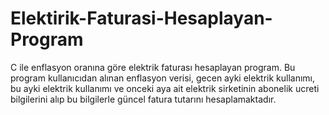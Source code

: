 # Elektirik-Faturasi-Hesaplayan-Program


C ile enflasyon oranına göre elektrik faturası hesaplayan program.
Bu program kullanıcıdan alınan enflasyon verisi, gecen ayki elektrik kullanımı, bu ayki elektrik kullanımı
ve onceki aya ait elektrik sirketinin abonelik ucreti bilgilerini alıp bu bilgilerle güncel fatura tutarını hesaplamaktadır.

